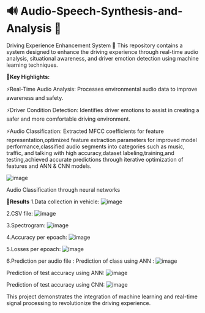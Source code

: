 # 🔊 Audio-Speech-Synthesis-and-Analysis 💬
Driving Experience Enhancement System 🚗
This repository contains a system designed to enhance the driving experience through real-time audio analysis, situational awareness, and driver emotion detection using machine learning techniques.

🎯**Key Highlights:**

⚡Real-Time Audio Analysis: Processes environmental audio data to improve awareness and safety.

⚡Driver Condition Detection: Identifies driver emotions to assist in creating a safer and more comfortable driving environment.

⚡Audio Classification: Extracted MFCC coefficients for feature representation,optimized feature extraction parameters for improved model performance,classified audio segments into categories such as music, traffic, and talking with high accuracy,dataset labeling,training,and testing,achieved accurate predictions through iterative optimization of features and ANN & CNN models.
  
![image](https://github.com/user-attachments/assets/0e88b931-fbd4-4d9b-ab20-241b3aec4429)

Audio Classification through neural networks

🎯**Results**
1.Data collection in vehicle:
![image](https://github.com/user-attachments/assets/7416538d-e137-43d1-a342-83d8dc877bd8)

2.CSV file:
![image](https://github.com/user-attachments/assets/e65a3800-9fd1-472e-b08b-8ca8fc3782a9)

3.Spectrogram:
![image](https://github.com/user-attachments/assets/4e0a687d-2303-490f-b88e-8ffc6fdabd2e)

4.Accuracy per epoach:
![image](https://github.com/user-attachments/assets/2447ad47-971a-4bbb-abcb-8545866b6d7e)

5.Losses per epoach:
![image](https://github.com/user-attachments/assets/c146e9e5-11d4-4326-9d5b-76affcbe923d)

6.Prediction per audio file :
Prediction of class using ANN :
![image](https://github.com/user-attachments/assets/33e472db-2202-427d-baaf-860cb0684578)

Prediction of test accuracy using ANN:
![image](https://github.com/user-attachments/assets/eb8f883d-7096-4ea5-bd32-48b921fa254b)

Prediction of test accuracy using CNN:
![image](https://github.com/user-attachments/assets/d66a2df1-6024-43a5-aeee-031da6a7d429)

This project demonstrates the integration of machine learning and real-time signal processing to revolutionize the driving experience.
